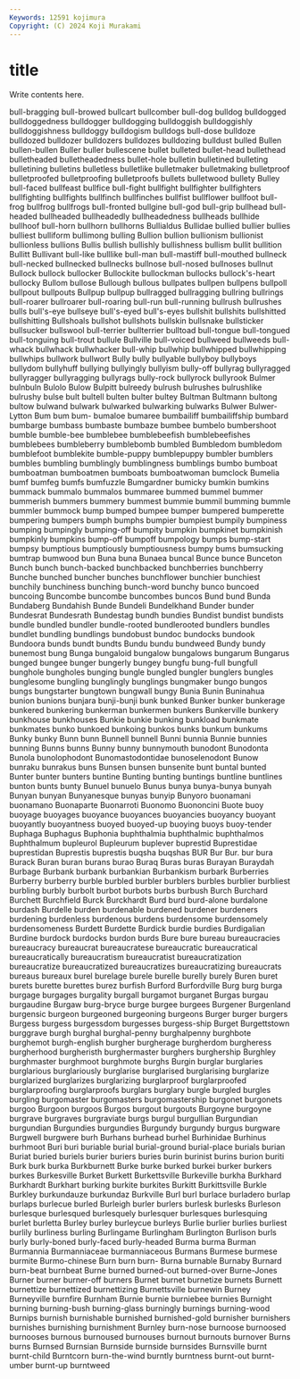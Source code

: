 ```yaml
---
Keywords: 12591 kojimura
Copyright: (C) 2024 Koji Murakami
---
```


# title

Write contents here.



 bull-bragging
bull-browed bullcart bullcomber bull-dog bulldog bulldogged bulldoggedness bulldogger bulldogging bulldoggish
bulldoggishly bulldoggishness bulldoggy bulldogism bulldogs bull-dose bulldoze bulldozed bulldozer bulldozers
bulldozes bulldozing bulldust bulled Bullen bullen-bullen Buller buller bullescene bullet
bulleted bullet-head bullethead bulletheaded bulletheadedness bullet-hole bulletin bulletined bulleting bulletining
bulletins bulletless bulletlike bulletmaker bulletmaking bulletproof bulletproofed bulletproofing bulletproofs bullets
bulletwood bullety Bulley bull-faced bullfeast bullfice bull-fight bullfight bullfighter bullfighters
bullfighting bullfights bullfinch bullfinches bullfist bullflower bullfoot bull-frog bullfrog bullfrogs
bull-fronted bullgine bull-god bull-grip bullhead bull-headed bullheaded bullheadedly bullheadedness bullheads
bullhide bullhoof bull-horn bullhorn bullhorns Bullialdus Bullidae bullied bullier bullies
bulliest bulliform bullimong bulling Bullion bullion bullionism bullionist bullionless bullions
Bullis bullish bullishly bullishness bullism bullit bullition Bullitt Bullivant bull-like
bulllike bull-man bull-mastiff bull-mouthed bullneck bull-necked bullnecked bullnecks bullnose bull-nosed
bullnoses bullnut Bullock bullock bullocker Bullockite bullockman bullocks bullock's-heart bullocky
Bullom bullose Bullough bullous bullpates bullpen bullpens bullpoll bullpout bullpouts
Bullpup bullpup bullragged bullragging bullring bullrings bull-roarer bullroarer bull-roaring bull-run
bull-running bullrush bullrushes bulls bull's-eye bullseye bull's-eyed bull's-eyes bullshit bullshits
bullshitted bullshitting Bullshoals bullshot bullshots bullskin bullsnake bullsticker bullsucker bullswool
bull-terrier bullterrier bulltoad bull-tongue bull-tongued bull-tonguing bull-trout bullule Bullville bull-voiced
bullweed bullweeds bull-whack bullwhack bullwhacker bull-whip bullwhip bullwhipped bullwhipping bullwhips
bullwork bullwort Bully bully bullyable bullyboy bullyboys bullydom bullyhuff bullying
bullyingly bullyism bully-off bullyrag bullyragged bullyragger bullyragging bullyrags bully-rock bullyrock
bullyrook Bulmer bulnbuln Bulolo Bulow Bulpitt bulreedy bulrush bulrushes bulrushlike
bulrushy bulse bult bultell bulten bulter bultey Bultman Bultmann bultong
bultow bulwand bulwark bulwarked bulwarking bulwarks Bulwer Bulwer-Lytton Bum bum
bum- bumaloe bumaree bumbailiff bumbailiffship bumbard bumbarge bumbass bumbaste bumbaze
bumbee bumbelo bumbershoot bumble bumble-bee bumblebee bumblebeefish bumblebeefishes bumblebees bumbleberry
bumblebomb bumbled Bumbledom bumbledom bumblefoot bumblekite bumble-puppy bumblepuppy bumbler bumblers
bumbles bumbling bumblingly bumblingness bumblings bumbo bumboat bumboatman bumboatmen bumboats
bumboatwoman bumclock Bumelia bumf bumfeg bumfs bumfuzzle Bumgardner bumicky bumkin
bumkins bummack bummalo bummalos bummaree bummed bummel bummer bummerish bummers
bummery bummest bummie bummil bumming bummle bummler bummock bump bumped
bumpee bumper bumpered bumperette bumpering bumpers bumph bumphs bumpier bumpiest
bumpily bumpiness bumping bumpingly bumping-off bumpity bumpkin bumpkinet bumpkinish bumpkinly
bumpkins bump-off bumpoff bumpology bumps bump-start bumpsy bumptious bumptiously bumptiousness
bumpy bums bumsucking bumtrap bumwood bun Buna buna Bunaea buncal
Bunce bunce Bunceton Bunch bunch bunch-backed bunchbacked bunchberries bunchberry Bunche
bunched buncher bunches bunchflower bunchier bunchiest bunchily bunchiness bunching bunch-word
bunchy bunco buncoed buncoing Buncombe buncombe buncombes buncos Bund bund
Bunda Bundaberg Bundahish Bunde Bundeli Bundelkhand Bunder bunder Bundesrat Bundesrath
Bundestag bundh bundies Bundist bundist bundists bundle bundled bundler bundle-rooted
bundlerooted bundlers bundles bundlet bundling bundlings bundobust bundoc bundocks bundook
Bundoora bunds bundt bundts Bundu bundu bundweed Bundy bundy bunemost
bung Bunga bungaloid bungalow bungalows bungarum Bungarus bunged bungee bunger
bungerly bungey bungfu bung-full bungfull bunghole bungholes bunging bungle bungled
bungler bunglers bungles bunglesome bungling bunglingly bunglings bungmaker bungo bungos
bungs bungstarter bungtown bungwall bungy Bunia Bunin Buninahua bunion bunions
bunjara bunji-bunji bunk bunked Bunker bunker bunkerage bunkered bunkering bunkerman
bunkermen bunkers Bunkerville bunkery bunkhouse bunkhouses Bunkie bunkie bunking bunkload
bunkmate bunkmates bunko bunkoed bunkoing bunkos bunks bunkum bunkums Bunky
bunky Bunn bunn Bunnell bunnell Bunni bunnia Bunnie bunnies bunning
Bunns bunns Bunny bunny bunnymouth bunodont Bunodonta Bunola bunolophodont Bunomastodontidae
bunoselenodont Bunow bunraku bunrakus buns Bunsen bunsen bunsenite bunt buntal
bunted Bunter bunter bunters buntine Bunting bunting buntings buntline buntlines
bunton bunts bunty Bunuel bunuelo Bunus bunya bunya-bunya bunyah Bunyan
bunyan Bunyanesque bunyas bunyip Bunyoro buonamani buonamano Buonaparte Buonarroti Buonomo
Buononcini Buote buoy buoyage buoyages buoyance buoyances buoyancies buoyancy buoyant
buoyantly buoyantness buoyed buoyed-up buoying buoys buoy-tender Buphaga Buphagus Buphonia
buphthalmia buphthalmic buphthalmos Buphthalmum bupleurol Bupleurum buplever buprestid Buprestidae buprestidan
Buprestis buprestis buqsha buqshas BUR Bur Bur. bur bura Burack
Buran buran burans burao Buraq Buras buras Burayan Buraydah Burbage
Burbank burbank burbankian Burbankism burbark Burberries Burberry burberry burble burbled
burbler burblers burbles burblier burbliest burbling burbly burbolt burbot burbots
burbs burbush Burch Burchard Burchett Burchfield Burck Burckhardt Burd burd
burd-alone burdalone burdash Burdelle burden burdenable burdened burdener burdeners burdening
burdenless burdenous burdens burdensome burdensomely burdensomeness Burdett Burdette Burdick burdie
burdies Burdigalian Burdine burdock burdocks burdon burds Bure bure bureau
bureaucracies bureaucracy bureaucrat bureaucratese bureaucratic bureaucratical bureaucratically bureaucratism bureaucratist bureaucratization
bureaucratize bureaucratized bureaucratizes bureaucratizing bureaucrats bureaus bureaux burel burelage burele
burelle burelly burely Buren buret burets burette burettes burez burfish
Burford Burfordville Burg burg burga burgage burgages burgality burgall burgamot
burganet Burgas burgau burgaudine Burgaw burg-bryce burge burgee burgees Burgener
Burgenland burgensic burgeon burgeoned burgeoning burgeons Burger burger burgers Burgess
burgess burgessdom burgesses burgess-ship Burget Burgettstown burggrave burgh burghal burghal-penny
burghalpenny burghbote burghemot burgh-english burgher burgherage burgherdom burgheress burgherhood burgheristh
burghermaster burghers burghership Burghley burghmaster burghmoot burghmote burghs Burgin burglar
burglaries burglarious burglariously burglarise burglarised burglarising burglarize burglarized burglarizes burglarizing
burglarproof burglarproofed burglarproofing burglarproofs burglars burglary burgle burgled burgles burgling
burgomaster burgomasters burgomastership burgonet burgonets burgoo Burgoon burgoos Burgos burgout
burgouts Burgoyne burgoyne burgrave burgraves burgraviate burgs burgul burgullian Burgundian
burgundian Burgundies burgundies Burgundy burgundy burgus burgware Burgwell burgwere burh
Burhans burhead burhel Burhinidae Burhinus burhmoot Buri buri buriable burial
burial-ground burial-place burials burian Buriat buried buriels burier buriers buries
burin burinist burins burion buriti Burk burk burka Burkburnett Burke
burke burked burkei burker burkers burkes Burkesville Burket Burkett Burkettsville
Burkeville burkha Burkhard Burkhardt Burkhart burking burkite burkites Burkitt Burkittsville
Burkle Burkley burkundauze burkundaz Burkville Burl burl burlace burladero burlap
burlaps burlecue burled Burleigh burler burlers burlesk burlesks Burleson burlesque
burlesqued burlesquely burlesquer burlesques burlesquing burlet burletta Burley burley burleycue
burleys Burlie burlier burlies burliest burlily burliness burling Burlingame Burlingham
Burlington Burlison burls burly burly-boned burly-faced burly-headed Burma burma Burman
Burmannia Burmanniaceae burmanniaceous Burmans Burmese burmese burmite Burmo-chinese Burn burn
burn- Burna burnable Burnaby Burnard burn-beat burnbeat Burne burned burned-out
burned-over Burne-Jones Burner burner burner-off burners Burnet burnet burnetize burnets
Burnett burnettize burnettized burnettizing Burnettsville burnewin Burney Burneyville burnfire Burnham
Burnie burnie burniebee burnies Burnight burning burning-bush burning-glass burningly burnings
burning-wood Burnips burnish burnishable burnished burnished-gold burnisher burnishers burnishes burnishing
burnishment Burnley burn-nose burnoose burnoosed burnooses burnous burnoused burnouses burnout
burnouts burnover Burns burns Burnsed Burnsian Burnside burnside burnsides Burnsville
burnt burnt-child Burntcorn burn-the-wind burntly burntness burnt-out burnt-umber burnt-up burntweed
